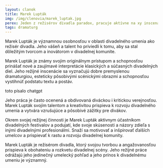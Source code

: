 ```yaml
---
layout: clanok
title: Marek Lupták
img: /img/clenovia/marek_luptak.jpg
perex: Jeden z režisérov divadla paradox, pracuje aktívne na xy inscenáciach, bla bla viac info bla bla
tags: dramaturg
---
```


Marek Lupták je významnou osobnosťou v oblasti divadelného umenia ako režisér divadla. Jeho vášeň a talent ho priviedli k tomu, aby sa stal dôležitým tvorcom a inovátorom v divadelnej komunite.

Marek Lupták je známy svojim originálnym prístupom a schopnosťou prinášať nové a zaujímavé interpretácie klasických a súčasných divadelných diel. Jeho režijné inscenácie sa vyznačujú dobre premyslenou dramaturgiou, esteticky pôsobivými scénickými obrazmi a schopnosťou vystihnúť podstatu textu a postáv.

toto písalo chatgpt

Jeho práca je často ocenená a obdivovaná diváckou i kritickou verejnosťou. Marek Lupták svojím talentom a kreativitou prispieva k rozvoju divadelného umenia a vytvára vzrušujúce a pôsobivé zážitky pre divákov.

Okrem svojej režijnej činnosti je Marek Lupták aktívnym účastníkom divadelných festivalov a podujatí, kde svoje skúsenosti a názory zdieľa s inými divadelnými profesionálmi. Snaží sa motivovať a inšpirovať ďalších umelcov a prispievať k rastu a rozvoju divadelnej komunity.

Marek Lupták je režisérom divadla, ktorý svojou tvorbou a angažovanosťou prispieva k obohateniu a rozkvetu divadelnej scény. Jeho režijné práce odrážajú jeho jedinečný umelecký pohľad a jeho prínos k divadelnému umeniu je významný.
